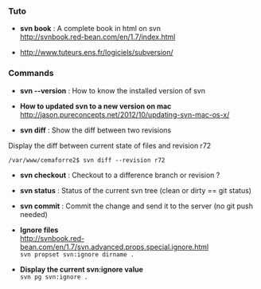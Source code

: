 ### Tuto
* **svn book** : A complete book in html on svn    
http://svnbook.red-bean.com/en/1.7/index.html

* http://www.tuteurs.ens.fr/logiciels/subversion/


### Commands
* **svn --version** : How to know the installed version of svn   
* **How to updated svn to a new version on mac**    
http://jason.pureconcepts.net/2012/10/updating-svn-mac-os-x/

* **svn diff** : Show the diff between two revisions   

Display the diff between current state of files and revision r72
```
/var/www/cemaforre2$ svn diff --revision r72
```

* **svn checkout** : Checkout to a difference branch or revision ?
* **svn status** : Status of the current svn tree (clean or dirty == git status)
* **svn commit** : Commit the change and send it to the server (no git push needed)

* **Ignore files**   
http://svnbook.red-bean.com/en/1.7/svn.advanced.props.special.ignore.html   
````svn propset svn:ignore dirname .````
* **Display the current svn:ignore value**   
````svn pg svn:ignore .````

